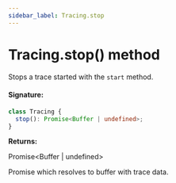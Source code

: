 ```yaml
---
sidebar_label: Tracing.stop
---
```


# Tracing.stop() method

Stops a trace started with the `start` method.

#### Signature:

```typescript
class Tracing {
  stop(): Promise<Buffer | undefined>;
}
```

**Returns:**

Promise&lt;Buffer \| undefined&gt;

Promise which resolves to buffer with trace data.
